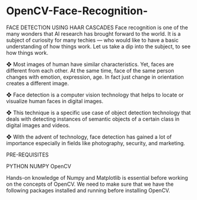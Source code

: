 # OpenCV-Face-Recognition-
FACE DETECTION USING HAAR CASCADES
Face recognition is one of the many wonders that AI research has brought forward to the
world. It is a subject of curiosity for many techies — who would like to have a basic
understanding of how things work. Let us take a dip into the subject, to see how things
work.

❖ Most images of human have similar characteristics. Yet, faces are different from each
other. At the same time, face of the same person changes with emotion, expression, age. In
fact just change in orientation creates a different image.

❖ Face detection is a computer vision technology that helps to locate or visualize
human faces in digital images.

❖ This technique is a specific use case of object detection technology that deals with
detecting instances of semantic objects of a certain class in digital images and videos.

❖ With the advent of technology, face detection has gained a lot of importance
especially in fields like photography, security, and marketing.

PRE-REQUISITES

PYTHON NUMPY OpenCV

Hands-on knowledge of Numpy and Matplotlib is essential before working on the concepts of
OpenCV. We need to make sure that we have the following packages installed and running before
installing OpenCV.
